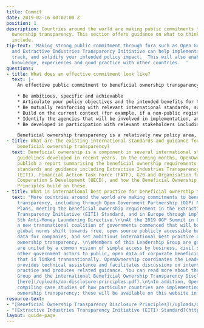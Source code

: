 ```yaml
---
title: Commit
date: 2019-02-16 00:02:00 Z
position: 1
description: Countries around the world are making public commitments to beneficial
  ownership transparency. This section offers guidance on what to think about and
  include.
tip-text: 'Making strong public commitment through fora such as Open Government Partnership
  and Extractive Industries Transparency Initiative can help implementation stay on
  track, and solidify your intended policy impact.  This will also enable you to share
  knowledge, experiences and good practice with other countries.  '
questions:
- title: What does an effective commitment look like?
  text: |-
    An effective public commitment to beneficial ownership transparency should:

    * Be ambitious, specific and achievable
    * Articulate your policy objectives and the intended benefits for the country
    * Be mutually reinforcing with relevant international standards, such as the [EITI Standard](https://eiti.org/document/eiti-standard-requirements-2016) and [Beneficial Ownership Transparency Disclosure Principles](/uploads/oo-disclosure-principles.pdf)
    * Build on the current context (for example, if a non-public register already exists, commit to making it publicly available as open data)
    * Identify the agencies that will be involved in implementation, and name a lead agency
    * Be developed in participation with relevant stakeholders including data users and policy makers

    Beneficial ownership transparency is a relatively new policy area, and best practice is still emerging. Therefore, commitments should be revisited, reiterated and, where needed, extended to ensure continuing progress towards beneficial ownership transparency.
- title: What are the existing international standards and guidance for implementing
    beneficial ownership transparency?
  text: Beneficial ownership is a component in several international standards and
    guidelines developed in recent years. In the coming months, OpenOwnership will
    publish a report summarising the beneficial ownership requirements of international
    standards and guidance including Extractive Industries Transparency Initiative
    (EITI), Financial Action Task Force (FATF), G20 and Organisation for Economic
    Cooperation & Development (OECD), and how the Beneficial Ownership Disclosure
    Principles build on these.
- title: What is international best practice for beneficial ownership transparency?
  text: "More countries around the world are making commitments to beneficial ownership
    transparency, including through Open Government Partnership (OGP) National Action
    Plans, meeting the beneficial ownership requirement in the Extractive Industries
    Transparency Initiative (EITI) Standard, and in Europe through implementing the
    5th Anti-Money Laundering Directive.\n\nAt the 2019 OGP Summit in Ottawa, Canada,
    a new transnational coalition of governments commenced that will both drive a
    global norms shift towards free, open source publicly accessible beneficial ownership
    data for companies, and set ambitious international best practice on beneficial
    ownership transparency. \n\nMembers of this Leadership Group are governments that
    are united by a common vision of simple access by business, civil society, and
    other government actors to public, open data of corporate beneficial ownership
    that is linked transnationally. OpenOwnership coordinates the Leadership Group,
    provides technical assistance and facilitates discussions on international best
    practice and produces related guidance. You can read more about the Leadership
    Group and the international Beneficial Ownership Transparency Disclosure Principles
    [here](/uploads/oo-disclosure-principles.pdf).\n\nIn addition, OpenOwnership is
    compiling case studies of how particular countries are implementing beneficial
    ownership transparency; these will be available on this website in the future. "
resource-text:
- "[Beneficial Ownership Transparency Disclosure Principles](/uploads/oo-disclosure-principles.pdf)"
- "[Extractive Industries Transparency Initiative (EITI) Standard](https://eiti.org/document/eiti-standard-requirements-2016)"
layout: guide-page
---
```


